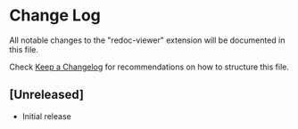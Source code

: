 # Change Log

All notable changes to the "redoc-viewer" extension will be documented in this file.

Check [Keep a Changelog](http://keepachangelog.com/) for recommendations on how to structure this file.

## [Unreleased]

- Initial release